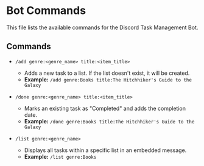 # Bot Commands

This file lists the available commands for the Discord Task Management Bot.

## Commands

-   `/add genre:<genre_name> title:<item_title>`
    -   Adds a new task to a list. If the list doesn't exist, it will be created.
    -   **Example:** `/add genre:Books title:The Hitchhiker's Guide to the Galaxy`

-   `/done genre:<genre_name> title:<item_title>`
    -   Marks an existing task as "Completed" and adds the completion date.
    -   **Example:** `/done genre:Books title:The Hitchhiker's Guide to the Galaxy`

-   `/list genre:<genre_name>`
    -   Displays all tasks within a specific list in an embedded message.
    -   **Example:** `/list genre:Books`
